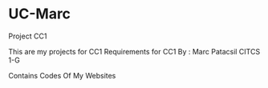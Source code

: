 # UC-Marc
Project CC1

This are my projects for CC1
Requirements for CC1
By : Marc Patacsil CITCS 1-G

Contains Codes
Of My Websites
